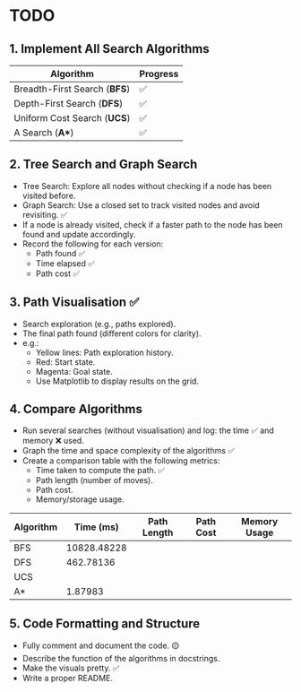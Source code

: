 # TODO
## 1. Implement All Search Algorithms

| Algorithm      | Progress      |
| ------------- | ------------- |
| Breadth-First Search (**BFS**) | ✅ |
| Depth-First Search (**DFS**) | ✅ |
| Uniform Cost Search (**UCS**) | ✅ |
| A Search (**A\***) | ✅ |

## 2. Tree Search and Graph Search

- Tree Search: Explore all nodes without checking if a node has been visited before.
- Graph Search: Use a closed set to track visited nodes and avoid revisiting. ✅
- If a node is already visited, check if a faster path to the node has been found and update accordingly.
- Record the following for each version:
    - Path found ✅
    - Time elapsed ✅
    - Path cost ✅


##  3. Path Visualisation ✅
- Search exploration (e.g., paths explored). 
- The final path found (different colors for clarity). 
- e.g.:
    - Yellow lines: Path exploration history. 
    - Red: Start state. 
    - Magenta: Goal state. 
    - Use Matplotlib to display results on the grid. 


## 4. Compare Algorithms

- Run several searches (without visualisation) and log: the time ✅ and memory ❌ used. 
- Graph the time and space complexity of the algorithms ✅
- Create a comparison table with the following metrics:
    - Time taken to compute the path. ✅
    - Path length (number of moves).
    - Path cost.
    - Memory/storage usage.

| Algorithm |  Time (ms)  | Path Length | Path Cost | Memory Usage | 
| --------- | ----------- | ----------- | --------- |------------- |
| BFS       | 10828.48228 |             |           |              | 
| DFS       | 462.78136   |             |           |              | 
| UCS       |             |             |           |              | 
| A*        | 1.87983     |             |           |              |    

## 5. Code Formatting and Structure

- Fully comment and document the code. 🟡
- Describe the function of the algorithms in docstrings.
- Make the visuals pretty. ✅
- Write a proper README.